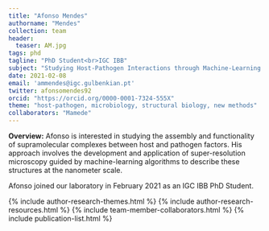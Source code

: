```yaml
---
title: "Afonso Mendes"
authorname: "Mendes"
collection: team
header:
  teaser: AM.jpg
tags: phd
tagline: "PhD Student<br>IGC IBB"
subject: "Studying Host-Pathogen Interactions through Machine-Learning Guided Microscopy"
date: 2021-02-08
email: 'ammendes@igc.gulbenkian.pt'
twitter: afonsomendes92
orcid: "https://orcid.org/0000-0001-7324-555X"
theme: "host-pathogen, microbiology, structural biology, new methods"
collaborators: "Mamede"
---
```

<p align= "justify">
<p> <b>Overview:</b>
Afonso is interested in studying the assembly and functionality of supramolecular complexes between host and pathogen factors. His approach involves the development and application of super-resolution microscopy guided by machine-learning algorithms to describe these structures at the nanometer scale.

Afonso joined our laboratory in February 2021 as an IGC IBB PhD Student.

{% include author-research-themes.html %}
{% include author-research-resources.html %}
{% include team-member-collaborators.html %}
{% include publication-list.html %}
